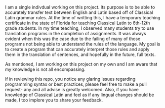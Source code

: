 I am a single indivdual working on this project. Its purpose is to be able to accurately transfer text between English and Latin based off of Classical Latin grammar rules.
At the time of writting this, I have a temporary teaching certificate in the state of Florida for teaching Classical Latin to 6th-12th grade students.
In my time teaching, I observed many students try to use translation programs in the completion of assignments. It was always evident when this was the case due to
the failing of many of those programs not being able to understand the rules of the language. My goal is to create a program that can accurately interpret those rules and 
apply them in the translation of sentences, and hopefully in the future, full texts. 

As mentioned, I am working on this project on my own and I am aware that my knowledge is not all encompassing. 

If in reviewing this repo, you notice any glaring issues regarding programming syntax or best practices, please feel free to make a pull request- any and all advise is greatly welcomed. 
Also, if you have knowledge of Classical Latin and feel as if any lingual changes should be made, I too implore you to share your feedback.
